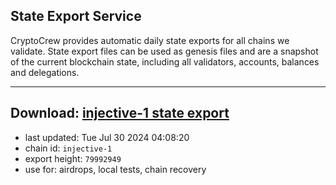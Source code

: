## State Export Service
CryptoCrew provides automatic daily state exports for all chains we validate. State export files can be used as genesis files and are a snapshot of the current blockchain state, including all validators, accounts, balances and delegations.

---
**Download: [injective-1 state export](https://dl-eu2.ccvalidators.com/SERVICE/injective/injective-1_export_79992949.json)**
---

- last updated: Tue Jul 30 2024 04:08:20
- chain id: `injective-1`
- export height: `79992949`
- use for: airdrops, local tests, chain recovery
